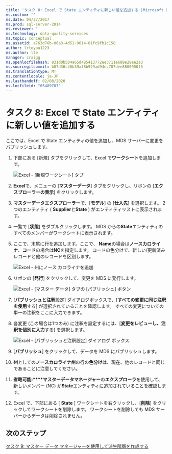 ```yaml
---
title: 'タスク 8: Excel で State エンティティに新しい値を追加する |Microsoft Docs'
ms.custom: ''
ms.date: 04/27/2017
ms.prod: sql-server-2014
ms.reviewer: ''
ms.technology: data-quality-services
ms.topic: conceptual
ms.assetid: a763d76b-06a3-4d51-9614-01fc9fb1c158
author: lrtoyou1223
ms.author: lle
manager: craigg
ms.openlocfilehash: 831d0b504a65d485413772ee3711e689e29ee2a3
ms.sourcegitcommit: b87d36c46b39af8b929ad94ec707dee8800950f5
ms.translationtype: MT
ms.contentlocale: ja-JP
ms.lasthandoff: 02/08/2020
ms.locfileid: "65489707"
---
```

# <a name="task-8-adding-a-new-value-for-state-entity-in-excel"></a>タスク 8: Excel で State エンティティに新しい値を追加する
  ここでは、Excel で State エンティティの値を追加し、MDS サーバーに変更をパブリッシュします。  
  
1.  下部にある [新規] タブをクリックして、Excel で**ワークシート**を追加します。  
  
     ![Excel - [新規ワークシート] タブ](../../2014/tutorials/media/et-addinganewvalueforstateentityinexcel-01.jpg "Excel - [新規ワークシート] タブ")  
  
2.  **Excel**で、メニューの [**マスターデータ**] タブをクリックし、リボンの [**エクスプローラーの表示**] をクリックします。  
  
3.  **マスターデータエクスプローラー**で、[**モデル**] の [**仕入先**] を選択します。 2つのエンティティ ( **Supplier**と**State** ) がエンティティリストに表示されます。  
  
4.  一覧で [**状態**] をダブルクリックします。 MDS からの**State**エンティティのすべてのメンバーがワークシートに表示されます。  
  
5.  ここで、末尾に行を追加します。ここで、 **Name**の場合は**ノースカロライナ**、**コード**の場合は**NC**を指定します。 コードの色分けで、新しい/更新済みレコードと他のレコードを区別します。  
  
     ![Excel - 州にノース カロライナを追加](../../2014/tutorials/media/et-addinganewvalueforstateentityinexcel-02.jpg "Excel - 州にノース カロライナを追加")  
  
6.  リボンの [**発行**] をクリックして、変更を MDS に発行します。  
  
     ![Excel - [マスター データ] タブの [パブリッシュ] ボタン](../../2014/tutorials/media/et-addinganewvalueforstateentityinexcel-03.jpg "Excel - [マスター データ] タブの [パブリッシュ] ボタン")  
  
7.  [**パブリッシュと注釈**設定] ダイアログボックスで、[**すべての変更に同じ注釈を使用**する] が選択されていることを確認します。 すべての変更についての単一の注釈をここに入力できます。  
  
8.  各変更 (この場合は1つのみ) に注釈を設定するには、[**変更をレビューし、注釈を個別に入力**する] を選択します。  
  
     ![Excel - [パブリッシュと注釈設定] ダイアログ ボックス](../../2014/tutorials/media/et-addinganewvalueforstateentityinexcel-04.jpg "Excel - [パブリッシュと注釈設定] ダイアログ ボックス")  
  
9. [**パブリッシュ**] をクリックして、データを MDS にパブリッシュします。  
  
10. **州**としての**ノースカロライナ州**の行の**色分け**は、現在、他のレコードと同じであることに注意してください。  
  
11. **省略可能:****マスターデータマネージャー**の**エクスプローラ**を使用して、新しいメンバー (NC) が**State**エンティティに追加されていることを確認します。  
  
12. Excel で、下部にある [ **State** ] ワークシートを右クリックし、[**削除**] をクリックしてワークシートを削除します。 ワークシートを削除しても MDS サーバーからデータは削除されません。  
  
## <a name="next-step"></a>次のステップ  
 [タスク 9: マスター データ マネージャーを使用して派生階層を作成する](../../2014/tutorials/task-9-creating-a-derived-hierarchy-using-master-data-manager.md)  
  
  
